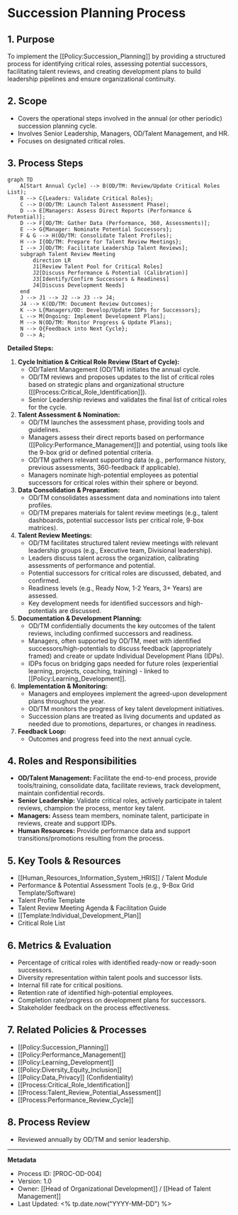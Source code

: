 # Succession Planning Process

## 1. Purpose
To implement the [[Policy:Succession_Planning]] by providing a structured process for identifying critical roles, assessing potential successors, facilitating talent reviews, and creating development plans to build leadership pipelines and ensure organizational continuity.

## 2. Scope
- Covers the operational steps involved in the annual (or other periodic) succession planning cycle.
- Involves Senior Leadership, Managers, OD/Talent Management, and HR.
- Focuses on designated critical roles.

## 3. Process Steps

```mermaid
graph TD
    A[Start Annual Cycle] --> B(OD/TM: Review/Update Critical Roles List);
    B --> C{Leaders: Validate Critical Roles};
    C --> D(OD/TM: Launch Talent Assessment Phase);
    D --> E[Managers: Assess Direct Reports (Performance & Potential)];
    D --> F[OD/TM: Gather Data (Performance, 360, Assessments)];
    E --> G{Manager: Nominate Potential Successors};
    F & G --> H(OD/TM: Consolidate Talent Profiles);
    H --> I{OD/TM: Prepare for Talent Review Meetings};
    I --> J[OD/TM: Facilitate Leadership Talent Reviews];
    subgraph Talent Review Meeting
        direction LR
        J1[Review Talent Pool for Critical Roles]
        J2[Discuss Performance & Potential (Calibration)]
        J3[Identify/Confirm Successors & Readiness]
        J4[Discuss Development Needs]
    end
    J --> J1 --> J2 --> J3 --> J4;
    J4 --> K(OD/TM: Document Review Outcomes);
    K --> L{Managers/OD: Develop/Update IDPs for Successors};
    L --> M[Ongoing: Implement Development Plans];
    M --> N(OD/TM: Monitor Progress & Update Plans);
    N --> O{Feedback into Next Cycle};
    O --> A;
```

**Detailed Steps:**

1.  **Cycle Initiation & Critical Role Review (Start of Cycle):**
    *   OD/Talent Management (OD/TM) initiates the annual cycle.
    *   OD/TM reviews and proposes updates to the list of critical roles based on strategic plans and organizational structure ([[Process:Critical_Role_Identification]]).
    *   Senior Leadership reviews and validates the final list of critical roles for the cycle.
2.  **Talent Assessment & Nomination:**
    *   OD/TM launches the assessment phase, providing tools and guidelines.
    *   Managers assess their direct reports based on performance ([[Policy:Performance_Management]]) and potential, using tools like the 9-box grid or defined potential criteria.
    *   OD/TM gathers relevant supporting data (e.g., performance history, previous assessments, 360-feedback if applicable).
    *   Managers nominate high-potential employees as potential successors for critical roles within their sphere or beyond.
3.  **Data Consolidation & Preparation:**
    *   OD/TM consolidates assessment data and nominations into talent profiles.
    *   OD/TM prepares materials for talent review meetings (e.g., talent dashboards, potential successor lists per critical role, 9-box matrices).
4.  **Talent Review Meetings:**
    *   OD/TM facilitates structured talent review meetings with relevant leadership groups (e.g., Executive team, Divisional leadership).
    *   Leaders discuss talent across the organization, calibrating assessments of performance and potential.
    *   Potential successors for critical roles are discussed, debated, and confirmed.
    *   Readiness levels (e.g., Ready Now, 1-2 Years, 3+ Years) are assessed.
    *   Key development needs for identified successors and high-potentials are discussed.
5.  **Documentation & Development Planning:**
    *   OD/TM confidentially documents the key outcomes of the talent reviews, including confirmed successors and readiness.
    *   Managers, often supported by OD/TM, meet with identified successors/high-potentials to discuss feedback (appropriately framed) and create or update Individual Development Plans (IDPs).
    *   IDPs focus on bridging gaps needed for future roles (experiential learning, projects, coaching, training) - linked to [[Policy:Learning_Development]].
6.  **Implementation & Monitoring:**
    *   Managers and employees implement the agreed-upon development plans throughout the year.
    *   OD/TM monitors the progress of key talent development initiatives.
    *   Succession plans are treated as living documents and updated as needed due to promotions, departures, or changes in readiness.
7.  **Feedback Loop:**
    *   Outcomes and progress feed into the next annual cycle.

## 4. Roles and Responsibilities
-   **OD/Talent Management:** Facilitate the end-to-end process, provide tools/training, consolidate data, facilitate reviews, track development, maintain confidential records.
-   **Senior Leadership:** Validate critical roles, actively participate in talent reviews, champion the process, mentor key talent.
-   **Managers:** Assess team members, nominate talent, participate in reviews, create and support IDPs.
-   **Human Resources:** Provide performance data and support transitions/promotions resulting from the process.

## 5. Key Tools & Resources
-   [[Human_Resources_Information_System_HRIS]] / Talent Module
-   Performance & Potential Assessment Tools (e.g., 9-Box Grid Template/Software)
-   Talent Profile Template
-   Talent Review Meeting Agenda & Facilitation Guide
-   [[Template:Individual_Development_Plan]]
-   Critical Role List

## 6. Metrics & Evaluation
-   Percentage of critical roles with identified ready-now or ready-soon successors.
-   Diversity representation within talent pools and successor lists.
-   Internal fill rate for critical positions.
-   Retention rate of identified high-potential employees.
-   Completion rate/progress on development plans for successors.
-   Stakeholder feedback on the process effectiveness.

## 7. Related Policies & Processes
-   [[Policy:Succession_Planning]]
-   [[Policy:Performance_Management]]
-   [[Policy:Learning_Development]]
-   [[Policy:Diversity_Equity_Inclusion]]
-   [[Policy:Data_Privacy]] (Confidentiality)
-   [[Process:Critical_Role_Identification]]
-   [[Process:Talent_Review_Potential_Assessment]]
-   [[Process:Performance_Review_Cycle]]

## 8. Process Review
-   Reviewed annually by OD/TM and senior leadership.

---
**Metadata**
- Process ID: [PROC-OD-004]
- Version: 1.0
- Owner: [[Head of Organizational Development]] / [[Head of Talent Management]]
- Last Updated: <% tp.date.now("YYYY-MM-DD") %> 